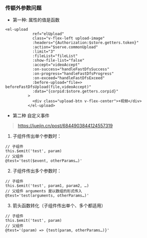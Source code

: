 ### 传额外参数问题
+ 第一种: 属性的值是函数
```
<el-upload
            ref="elUpload"
            class="v-flex-left upload-image"
            :headers="{Authorization:$store.getters.token}"
            :action="$serve.commonUpload"
            :limit="3"
            :fileList="fileList"
            :show-file-list="false"
            :accept="videoAccept"
            :on-success="handleFastDfsSuccess"
            :on-progress="handleFastDfsProgress"
            :on-exceed="handleFastDfsExceed"
            :before-upload="file=> beforeFastDfsUpload(file,videoAccept)"
            :data="{corpid:$store.getters.corpid}"
          >
            <div class="upload-btn v-flex-center">+视频</div>
          </el-upload>
```
+ 第二种 自定义事件 
>https://juejin.cn/post/6844903844124557319
1. 子组件传出单个参数时：
```
// 子组件
this.$emit('test', param)
// 父组件
@test='test($event, otherParams…)'
```
2. 子组件传出多个参数时：
```
// 子组件
this.$emit('test', param1, param2, …)
// 父组件 arguments 是以数组的形式传入
@test='test(arguments, otherParams…)'
```
3. 箭头函数转化（子组件传出单个、多个都适用）
```
// 子组件
this.$emit('test', param)
// 父组件
@test='(param) => {test(param, otherParams…)}'
```